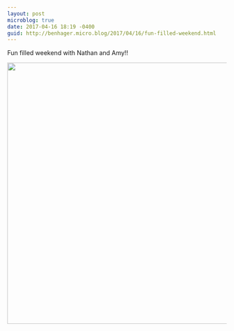 ```yaml
---
layout: post
microblog: true
date: 2017-04-16 18:19 -0400
guid: http://benhager.micro.blog/2017/04/16/fun-filled-weekend.html
---
```

Fun filled weekend with Nathan and Amy!!

<img src="http://hager.blog/uploads/2017/c7474f8dd7.jpg" width="600" height="600" />
